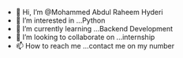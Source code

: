 - 👋 Hi, I’m @Mohammed Abdul Raheem Hyderi
- 👀 I’m interested in ...Python
- 🌱 I’m currently learning ...Backend Development
- 💞️ I’m looking to collaborate on ...internship
- 📫 How to reach me ...contact me on my number

<!---
ImranHyderi265/ImranHyderi265 is a ✨ special ✨ repository because its `README.md` (this file) appears on your GitHub profile.
You can click the Preview link to take a look at your changes.
--->
